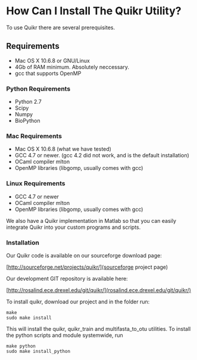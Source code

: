 # How Can I Install The Quikr Utility? #
To use Quikr there are several prerequisites. 

## Requirements ##
+ Mac OS X 10.6.8 or GNU/Linux
+ 4Gb of RAM minimum. Absolutely neccessary.
+ gcc that supports OpenMP

### Python Requirements ###
+ Python 2.7
+ Scipy 
+ Numpy
+ BioPython

### Mac Requirements ###
+ Mac OS X 10.6.8 (what we have tested)
+ GCC 4.7 or newer. (gcc 4.2 did not work, and is the default installation)
+ OCaml compiler mlton
+ OpenMP libraries (libgomp, usually comes with gcc)

### Linux Requirements ###
+ GCC 4.7 or newer
+ OCaml compiler mlton
+ OpenMP libraries (libgomp, usually comes with gcc)

We also have a Quikr implementation in Matlab so that you can easily integrate
Quikr into your custom programs and scripts.

### Installation ###
Our Quikr code is available on our sourceforge download page:

[http://sourceforge.net/projects/quikr/](sourceforge project page)

Our development GIT repository is available here:

[http://rosalind.ece.drexel.edu/git/quikr/](rosalind.ece.drexel.edu/git/quikr/)

To install quikr, download our project and in the folder run:

    make
    sudo make install

This will install the quikr, quikr\_train and multifasta\_to\_otu utilities.
To install the python scripts and module systemwide, run

    make python
    sudo make install_python

